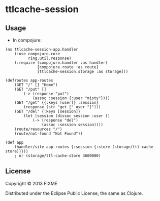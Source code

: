 # ttlcache-session

## Usage

- In compojure:
```
(ns ttlcache-session-app.handler
	(:use compojure.core
		  ring.util.response)
	(:require [compojure.handler :as handler]
			  [compojure.route :as route]
			  [ttlcache-session.storage :as storage]))

(defroutes app-routes
	(GET "/" [] "Home")
	(GET "/put" []
		(-> (response "put")
			(assoc :session {:user "misty"})))
	(GET "/get" {{:keys [user]} :session}
		(response (str "get [" user "]")))
	(GET "/del" {:keys [session]}
		(let [session (dissoc session :user )]
			(-> (response "del")
				(assoc :session session))))
	(route/resources "/")
	(route/not-found "Not Found"))

(def app
	(handler/site app-routes {:session {:store (storage/ttl-cache-store)}}))
	; or (storage/ttl-cache-store 3600000)
```

## License

Copyright © 2013 FIXME

Distributed under the Eclipse Public License, the same as Clojure.
